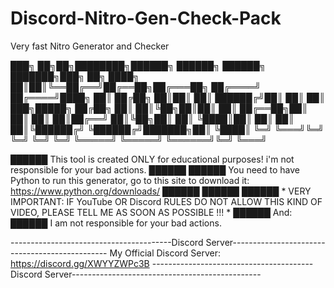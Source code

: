 # Discord-Nitro-Gen-Check-Pack
Very fast Nitro Generator and Checker 

███╗   ██╗██╗████████╗██████╗  ██████╗     ██████╗ ███████╗███╗   ██╗
████╗  ██║██║╚══██╔══╝██╔══██╗██╔═══██╗   ██╔════╝ ██╔════╝████╗  ██║
██╔██╗ ██║██║   ██║   ██████╔╝██║   ██║   ██║  ███╗█████╗  ██╔██╗ ██║
██║╚██╗██║██║   ██║   ██╔══██╗██║   ██║   ██║   ██║██╔══╝  ██║╚██╗██║
██║ ╚████║██║   ██║   ██║  ██║╚██████╔╝   ╚██████╔╝███████╗██║ ╚████║
╚═╝  ╚═══╝╚═╝   ╚═╝   ╚═╝  ╚═╝ ╚═════╝     ╚═════╝ ╚══════╝╚═╝  ╚═══╝
                                                                  



██████ This tool is created ONLY for educational purposes! i'm not responsible for your bad actions.
██████
██████ You need to have Python to run this generator, go to this site to download it:   https://www.python.org/downloads/
██████
██████
██████ * VERY IMPORTANT: IF YouTube OR Discord RULES DO NOT ALLOW THIS KIND OF VIDEO, PLEASE TELL ME AS SOON AS POSSIBLE !!! *
██████ And:
██████ I am not responsible for your bad actions.


----------------------------------------Discord Server-----------------------------------------------
My Official Discord Server: https://discord.gg/XWYYZWPc3B
----------------------------------------Discord Server-----------------------------------------------
